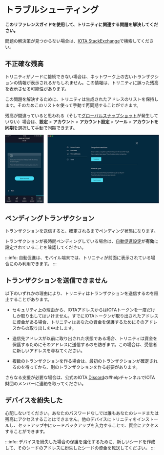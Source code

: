# トラブルシューティング
<!-- # Troubleshooting -->

**このリファレンスガイドを使用して、トリニティに関連する問題を解決してください。**
<!-- **Use this reference guide to resolve issues related to Trinity.** -->

問題の解決策が見つからない場合は、[IOTA StackExchange](https://iota.stackexchange.com/)で検索してください。
<!-- If you can't find the solution to your issue, search the [IOTA StackExchange](https://iota.stackexchange.com/). -->

## 不正確な残高
<!-- ## Incorrect balance -->

トリニティがノードに接続できない場合は、ネットワーク上の古いトランザクションの情報が表示されるかもしれません。この情報は、トリニティに誤った残高を表示させる可能性があります。
<!-- If Trinity can't connect to an node, it may have an outdated view of transactions on the network. This view can cause Trinity to display an incorrect balance. -->

この問題を解決するために、トリニティは生成されたアドレスのリストを保持します。そのためこのリストを使って手動で再同期することができます。
<!-- To fix this problem, Trinity keeps a list of generated addresses so it can be manually re-synchronized. -->

残高が間違っていると思われる（そして[グローバルスナップショット](../how-to-guides/perform-a-snapshot-transition.md)が発生していない）場合は、**設定** > **アカウント** > **アカウント設定** > **ツール** > **アカウントを同期**を選択して手動で同期できます。
<!-- If you think your balance is wrong (and a [global snapshot](../how-to-guides/perform-a-snapshot-transition.md) hasn't occurred), you can manually synchronize it by going to **Settings** > **Account** > **Account management** > **Tools** > **Sync account**. -->

![Manual update](../images/sync.jpg)

## ペンディングトランザクション
<!-- ## Pending transaction -->

トランザクションを送信すると、確定されるまでペンディング状態になります。
<!-- When you send a transaction, it has a pending status until it's confirmed. -->

トランザクションが長時間ペンディングしている場合は、[自動促進設定](../how-to-guides/auto-promote.md)が**有効**に設定されていることを確認してください。
<!-- If a transaction is pending for a long time, make sure that the [Auto-promotion setting](../how-to-guides/auto-promote.md) is set to **Enabled**. -->

:::info:
自動促進は、モバイル端末では、トリニティが前面に表示されている場合にのみ利用できます。
:::
<!-- :::info: -->
<!-- Auto-promotion is available on mobile devices only when Trinity is in the foreground. -->
<!-- ::: -->

## トランザクションを送信できません
<!-- ## Unable to send a transaction -->

以下のいずれかの理由により、トリニティはトランザクションを送信するのを阻止することがあります。
<!-- Trinity may stop you from sending a transaction for any of the following reasons: -->

- セキュリティ上の理由から、IOTAアドレスからはIOTAトークンを一度だけしか取り出してはいけません。すでにIOTAトークンが取り出されたアドレスに資金がある場合、トリニティはあなたの資金を保護するためにそのアドレスからの取り出しを中止します。
<!-- - For security reasons IOTA addresses should be withdrawn from only once. If you have funds on an address that has already been withdrawn from, Trinity stops you withdrawing from that address to protect your funds. -->
- 送信先アドレスが以前に取り出された状態である場合、トリニティは資金を保護するためにそのアドレスに送信するのを防ぎます。この場合は、受信者に新しいアドレスを尋ねてください。
<!-- - If the address you are sending to has been withdrawn from before, Trinity will prevent you sending to that address to protect the funds. In this case, ask your recipient for a new address. -->
- 複数のトランザクションを作る場合は、最初のトランザクションが確定されるのを待ってから、別のトランザクションを作る必要があります。
<!-- - If you are making multiple transactions, you may need to wait for your first transaction to be confirmed before making another transaction -->


さらなる支援が必要な場合は、公式のIOTA [Discord](https://discord.iota.org)の#helpチャンネルでIOTA財団のメンバーに連絡を取ってください。
<!-- Please get in touch with us on the #help channel in the official IOTA Discord for further help. -->

## デバイスを紛失した
<!-- ## Lost access to a device -->

心配しないでください。あなたのパスワードなしでは誰もあなたのシードまたは残高にアクセスすることはできません。他のデバイスにトリニティをインストールし、セットアップ中にシードバックアップを入力することで、資金にアクセスすることができます。
<!-- Don’t worry, nobody can access your seed or balance without your password. You can access your funds by installing Trinity on another device and entering your seed backup during the setup. -->

:::info:
デバイスを紛失した場合の保護を強化するために、新しいシードを作成して、そのシードのアドレスに紛失したシードの資金を転送してください。
:::
<!-- :::info: -->
<!-- For extra protection in the case of a lost device, please create a new seed and transfer your funds to an address from that seed. -->
<!-- ::: -->
